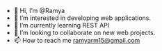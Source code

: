 - 👋 Hi, I’m @Ramya
- 👀 I’m interested in developing web applications.
- 🌱 I’m currently learning REST API
- 💞️ I’m looking to collaborate on new web projects.
- 📫 How to reach me ramyarm15@gmail.com

<!---
RamyaAtGit/RamyaAtGit is a ✨ special ✨ repository because its `README.md` (this file) appears on your GitHub profile.
You can click the Preview link to take a look at your changes.
--->
